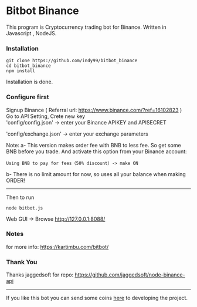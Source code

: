 # Bitbot Binance
This program is Cryptocurrency trading bot for Binance. Written in Javascript , NodeJS.
### Installation
```
git clone https://github.com/indy99/bitbot_binance
cd bitbot_binance
npm install
```
Installation is done.
### Configure first
Signup Binance ( Referral url: https://www.binance.com/?ref=16102823 )<br>
Go to API Setting, Crete new key<br>
'config/config.json' -> enter your Binance APIKEY and APISECRET


'config/exchange.json' -> enter your exchange parameters

Note:
a- This version makes order fee with BNB to less fee. So get some BNB before you trade. And activate this option from your  Binance account:
```
Using BNB to pay for fees（50% discount）-> make ON
```
b- There is no limit amount for now, so uses all your balance when making ORDER!
***
Then to run
```
node bitbot.js
```
Web GUI -> Browse http://127.0.0.1:8088/
### Notes
for more info: https://kartimbu.com/bitbot/

### Thank You
Thanks jaggedsoft for repo: https://github.com/jaggedsoft/node-binance-api

***
If you like this bot you can send some coins <a href="https://kartimbu.com/pay-acik.php" target="_blank">here</a> to developing the project.
